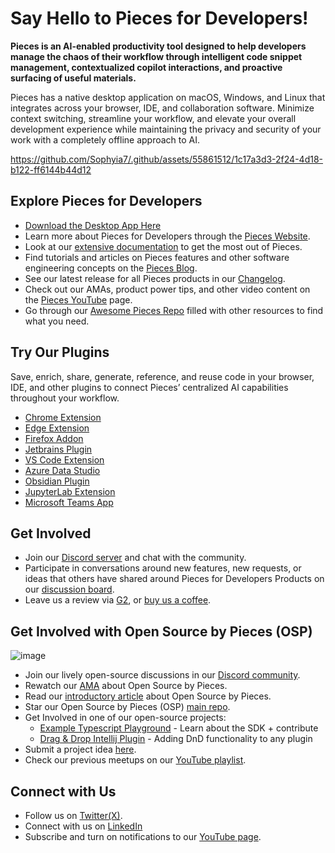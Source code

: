 # Say Hello to Pieces for Developers!
**Pieces is an AI-enabled productivity tool designed to help developers manage the chaos of their workflow through intelligent code snippet management, contextualized copilot interactions, and proactive surfacing of useful materials.**

Pieces has a native desktop application on macOS, Windows, and Linux that integrates across your browser, IDE, and collaboration software. Minimize context switching, streamline your workflow, and elevate your overall development experience while maintaining the privacy and security of your work with a completely offline approach to AI.

https://github.com/Sophyia7/.github/assets/55861512/1c17a3d3-2f24-4d18-b122-ff6144b44d12

## Explore Pieces for Developers
- [Download the Desktop App Here](https://docs.pieces.app/installation-getting-started/what-am-i-installing)
- Learn more about Pieces for Developers through the [Pieces Website](https://pieces.app/).
- Look at our [extensive documentation](http://docs.pieces.app) to get the most out of Pieces.
- Find tutorials and articles on Pieces features and other software engineering concepts on the [Pieces Blog](https://code.pieces.app/blog).
- See our latest release for all Pieces products in our [Changelog](https://code.pieces.app/updates).
- Check out our AMAs, product power tips, and other video content on the [Pieces YouTube](https://youtube.com/@getpieces) page.
- Go through our [Awesome Pieces Repo](https://github.com/pieces-app/awesome-pieces) filled with other resources to find what you need.

## Try Our Plugins
Save, enrich, share, generate, reference, and reuse code in your browser, IDE, and other plugins to connect Pieces’ centralized AI capabilities throughout your workflow.
- [Chrome Extension](https://chromewebstore.google.com/detail/pieces-for-developers-cop/igbgibhbfonhmjlechmeefimncpekepm)
- [Edge Extension](https://microsoftedge.microsoft.com/addons/detail/pieces-save-code-snippet/hglfimcdgonaeeobjckfdabcldfidmim)
- [Firefox Addon](https://addons.mozilla.org/en-US/firefox/addon/pieces-save-code-from-the-web/)
- [Jetbrains Plugin](https://plugins.jetbrains.com/plugin/17328-pieces--save-search-share--reuse-code-snippets)
- [VS Code Extension](https://marketplace.visualstudio.com/items?itemName=MeshIntelligentTechnologiesInc.pieces-vscode)
- [Azure Data Studio](https://builds.pieces.app/stages/staging/plugin_vscode/ads-vsix/download)
- [Obsidian Plugin](https://obsidian.md/plugins?id=pieces-for-developers)
- [JupyterLab Extension](https://docs.pieces.app/extensions-plugins/jupyterlab)
- [Microsoft Teams App](https://docs.pieces.app/extensions-plugins/teams)

## Get Involved
- Join our [Discord server](https://discord.gg/getpieces) and chat with the community.
- Participate in conversations around new features, new requests, or ideas that others have shared around Pieces for Developers Products on our [discussion board](https://github.com/pieces-app/support/discussions).
- Leave us a review via [G2](https://www.g2.com/products/pieces-for-developers/reviews#reviews), or [buy us a coffee](https://www.buymeacoffee.com/getpieces).

## Get Involved with Open Source by Pieces (OSP)
![image](https://github.com/Sophyia7/.github/assets/66218403/2a198d57-541b-4681-b79e-b35b09272d97)

- Join our lively open-source discussions in our [Discord community](https://discord.gg/getpieces).
- Rewatch our [AMA](https://www.youtube.com/watch?v=0AmuWaFoTdY) about Open Source by Pieces.
- Read our [introductory article](https://code.pieces.app/blog/introducing-open-source-by-pieces) about Open Source by Pieces.
- Star our Open Source by Pieces (OSP) [main repo](https://github.com/pieces-app/opensource).
- Get Involved in one of our open-source projects:
    - [Example Typescript Playground](https://github.com/pieces-app/example-typescript) - Learn about the SDK + contribute
    - [Drag & Drop Intellij Plugin](https://github.com/pieces-app/IntelliJ-Drag-and-Drop-List) - Adding DnD functionality to any plugin
- Submit a project idea [here](https://github.com/pieces-app/opensource/discussions).
- Check our previous meetups on our [YouTube playlist](https://www.youtube.com/playlist?list=PL3ufX1Aqkp16cGipLr9X3gQQI7fkNFZhT).

## Connect with Us
- Follow us on [Twitter(X)](https://twitter.com/getpieces).
- Connect with us on [LinkedIn](https://www.linkedin.com/company/getpieces)
- Subscribe and turn on notifications to our [YouTube page](https://youtube.com/@getpieces).



